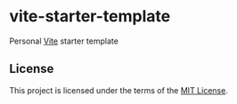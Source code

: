 # vite-starter-template

Personal [Vite](https://vitejs.dev/) starter template

## License

This project is licensed under the terms of the [MIT License](LICENSE).
